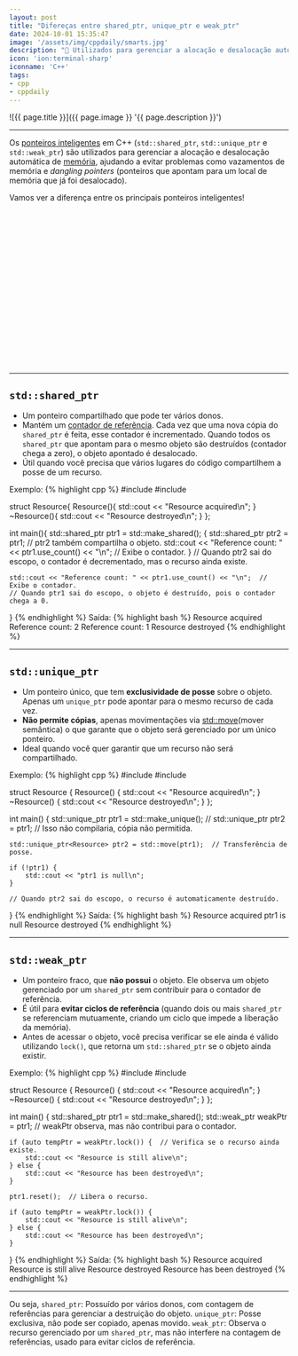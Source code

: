 ```yaml
---
layout: post
title: "Difereças entre shared_ptr, unique_ptr e weak_ptr"
date: 2024-10-01 15:35:47
image: '/assets/img/cppdaily/smarts.jpg'
description: "🏹 Utilizados para gerenciar a alocação e desalocação automática de memória."
icon: 'ion:terminal-sharp'
iconname: 'C++'
tags:
- cpp
- cppdaily
---
```


![{{ page.title }}]({{ page.image }} '{{ page.description }}')

---

Os [ponteiros inteligentes](https://terminalroot.com.br/2022/08/entenda-ponteiros-inteligentes-em-cpp-smart-pointers.html) em C++ (`std::shared_ptr`, `std::unique_ptr` e `std::weak_ptr`) são utilizados para gerenciar a alocação e desalocação automática de [memória](https://terminalroot.com.br/2022/01/entenda-ponteiros-em-c-cpp-e-como-a-memoria-ram-funciona.html), ajudando a evitar problemas como vazamentos de memória e *dangling pointers* (ponteiros que apontam para um local de memória que já foi desalocado). 

Vamos ver a diferença entre os principais ponteiros inteligentes!


<!-- SQUARE - GAMES ROOT -->
<script async src="//pagead2.googlesyndication.com/pagead/js/adsbygoogle.js"></script>
<ins class="adsbygoogle"
style="display:inline-block;width:336px;height:280px"
data-ad-client="ca-pub-2838251107855362"
data-ad-slot="5351066970"></ins>
<script>
(adsbygoogle = window.adsbygoogle || []).push({});
</script>

---

## `std::shared_ptr`
+ Um ponteiro compartilhado que pode ter vários donos.
+ Mantém um <u>contador de referência</u>. Cada vez que uma nova cópia do `shared_ptr` é feita, esse contador é incrementado. Quando todos os `shared_ptr` que apontam para o mesmo objeto são destruídos (contador chega a zero), o objeto apontado é desalocado.
+ Útil quando você precisa que vários lugares do código compartilhem a posse de um recurso.

Exemplo:
{% highlight cpp %}
#include <iostream>
#include <memory>

struct Resource{
    Resource(){ std::cout << "Resource acquired\n"; }
    ~Resource(){ std::cout << "Resource destroyed\n"; }
};

int main(){
    std::shared_ptr<Resource> ptr1 = std::make_shared<Resource>();
    {
        std::shared_ptr<Resource> ptr2 = ptr1;  // ptr2 também compartilha o objeto.
        std::cout << "Reference count: " << ptr1.use_count() << "\n";  // Exibe o contador.
    }
    // Quando ptr2 sai do escopo, o contador é decrementado, mas o recurso ainda existe.

    std::cout << "Reference count: " << ptr1.use_count() << "\n";  // Exibe o contador.
    // Quando ptr1 sai do escopo, o objeto é destruído, pois o contador chega a 0.
}
{% endhighlight %}
Saída:
{% highlight bash %}
Resource acquired
Reference count: 2
Reference count: 1
Resource destroyed
{% endhighlight %}

---

## `std::unique_ptr`
+ Um ponteiro único, que tem **exclusividade de posse** sobre o objeto. Apenas um `unique_ptr` pode apontar para o mesmo recurso de cada vez.
+ **Não permite cópias**, apenas movimentações via [std::move](https://terminalroot.com.br/2021/04/cpp-daily-std-set-multiset-move.html)(mover semântica) o que garante que o objeto será gerenciado por um único ponteiro.
+ Ideal quando você quer garantir que um recurso não será compartilhado.

Exemplo:
{% highlight cpp %}
#include <iostream>
#include <memory>

struct Resource {
    Resource() { std::cout << "Resource acquired\n"; }
    ~Resource() { std::cout << "Resource destroyed\n"; }
};

int main() {
    std::unique_ptr<Resource> ptr1 = std::make_unique<Resource>();
    // std::unique_ptr<Resource> ptr2 = ptr1;  // Isso não compilaria, cópia não permitida.
    
    std::unique_ptr<Resource> ptr2 = std::move(ptr1);  // Transferência de posse.
    
    if (!ptr1) {
        std::cout << "ptr1 is null\n";
    }

    // Quando ptr2 sai do escopo, o recurso é automaticamente destruído.
}
{% endhighlight %}
Saída:
{% highlight bash %}
Resource acquired
ptr1 is null
Resource destroyed
{% endhighlight %}

---

## `std::weak_ptr`
+ Um ponteiro fraco, que **não possui** o objeto. Ele observa um objeto gerenciado por um `shared_ptr` sem contribuir para o contador de referência.
+ É útil para **evitar ciclos de referência** (quando dois ou mais `shared_ptr` se referenciam mutuamente, criando um ciclo que impede a liberação da memória).
+ Antes de acessar o objeto, você precisa verificar se ele ainda é válido utilizando `lock()`, que retorna um `std::shared_ptr` se o objeto ainda existir.

Exemplo:
{% highlight cpp %}
#include <iostream>
#include <memory>

struct Resource {
    Resource() { std::cout << "Resource acquired\n"; }
    ~Resource() { std::cout << "Resource destroyed\n"; }
};

int main() {
    std::shared_ptr<Resource> ptr1 = std::make_shared<Resource>();
    std::weak_ptr<Resource> weakPtr = ptr1;  // weakPtr observa, mas não contribui para o contador.
    
    if (auto tempPtr = weakPtr.lock()) {  // Verifica se o recurso ainda existe.
        std::cout << "Resource is still alive\n";
    } else {
        std::cout << "Resource has been destroyed\n";
    }
    
    ptr1.reset();  // Libera o recurso.
    
    if (auto tempPtr = weakPtr.lock()) {
        std::cout << "Resource is still alive\n";
    } else {
        std::cout << "Resource has been destroyed\n";
    }
}
{% endhighlight %}
Saída:
{% highlight bash %}
Resource acquired
Resource is still alive
Resource destroyed
Resource has been destroyed
{% endhighlight %}

---

Ou seja, `shared_ptr`: Possuído por vários donos, com contagem de referências para gerenciar a destruição do objeto. `unique_ptr`: Posse exclusiva, não pode ser copiado, apenas movido. `weak_ptr`: Observa o recurso gerenciado por um `shared_ptr`, mas não interfere na contagem de referências, usado para evitar ciclos de referência.

